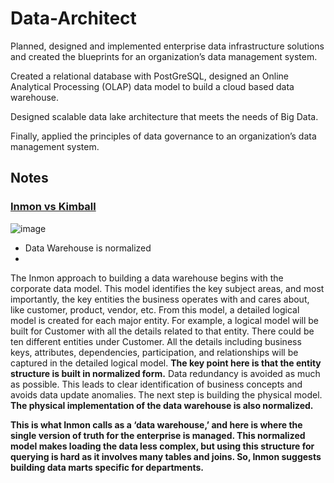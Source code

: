 # Data-Architect
Planned, designed and implemented enterprise data infrastructure solutions and created the blueprints for an organization’s data management system. 

Created a relational database with PostGreSQL, designed an Online Analytical Processing (OLAP) data model to build a cloud based data warehouse.

Designed scalable data lake architecture that meets the needs of Big Data. 

Finally, applied the principles of data governance to an organization’s data management system.


## Notes

### [Inmon vs Kimball](https://tdan.com/data-warehouse-design-inmon-versus-kimball/20300)

![image](https://user-images.githubusercontent.com/68102477/136888956-9d609d36-7278-47f6-bd3b-f74b9b54e21a.png)

* Data Warehouse is normalized
* 
The Inmon approach to building a data warehouse begins with the corporate data model. This model identifies the key subject areas, and most importantly, the key entities the business operates with and cares about, like customer, product, vendor, etc. From this model, a detailed logical model is created for each major entity. For example, a logical model will be built for Customer with all the details related to that entity. There could be ten different entities under Customer. All the details including business keys, attributes, dependencies, participation, and relationships will be captured in the detailed logical model. **The key point here is that the entity structure is built in normalized form.**  Data redundancy is avoided as much as possible. This leads to clear identification of business concepts and avoids data update anomalies. The next step is building the physical model. **The physical implementation of the data warehouse is also normalized.**

**This is what Inmon calls as a ‘data warehouse,’ and here is where the single version of truth for the enterprise is managed. This normalized model makes loading the data less complex, but using this structure for querying is hard as it involves many tables and joins. So, Inmon suggests building data marts specific for departments.**














